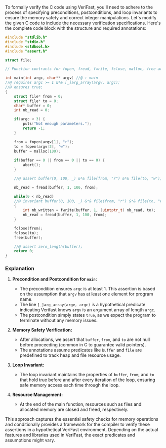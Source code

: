 To formally verify the C code using VeriFast, you'll need to adhere to the process of specifying preconditions, postconditions, and loop invariants to ensure the memory safety and correct integer manipulations. Let's modify the given C code to include the necessary verification specifications. Here's the complete code block with the structure and required annotations:

```c
#include "stdlib.h"
#include "stdio.h"
#include <stdbool.h>
#include "assert.h"

struct file;

// Function contracts for fopen, fread, fwrite, fclose, malloc, free are assumed to be predefined

int main(int argc, char** argv) //@ : main
//@ requires argc >= 1 &*& [_]arg_array(argv, argc);
//@ ensures true;
{
    struct file* from = 0;
    struct file* to = 0;
    char* buffer = 0;
    int nb_read = 0;

    if(argc < 3) {
        puts("Not enough parameters.");
        return -1;
    }

    from = fopen(argv[1], "r");
    to = fopen(argv[2], "w");
    buffer = malloc(100);
    
    if(buffer == 0 || from == 0 || to == 0) {
        abort();
    }

    //@ assert buffer(0, 100, _) &*& file(from, "r") &*& file(to, "w");

    nb_read = fread(buffer, 1, 100, from);

    while(0 < nb_read)
    //@ invariant buffer(0, 100, _) &*& file(from, "r") &*& file(to, "w");
    {
        int nb_written = fwrite(buffer, 1, (uintptr_t) nb_read, to);
        nb_read = fread(buffer, 1, 100, from);
    }

    fclose(from);
    fclose(to);
    free(buffer);

    //@ assert zero_length(buffer);
    return 0;
}
```

### Explanation

1. **Precondition and Postcondition for `main`:**
   - The precondition ensures `argc` is at least 1. This assertion is based on the assumption that `argv` has at least one element for program name.
   - The line `[_]arg_array(argv, argc)` is a hypothetical predicate indicating Verifast knows `argv` is an argument array of length `argc`.
   - The postcondition simply states `true`, as we expect the program to terminate without any memory issues.

2. **Memory Safety Verification:**
   - After allocations, we assert that `buffer`, `from`, and `to` are not null before proceeding (common in C to guarantee valid pointers).
   - The annotations assume predicates like `buffer` and `file` are predefined to track heap and file resource usage.

3. **Loop Invariant:**
   - The loop invariant maintains the properties of `buffer`, `from`, and `to` that hold true before and after every iteration of the loop, ensuring safe memory access each time through the loop.

4. **Resource Management:**
   - At the end of the main function, resources such as files and allocated memory are closed and freed, respectively.

This approach captures the essential safety checks for memory operations and conditionally provides a framework for the compiler to verify these assertions in a hypothetical VeriFast environment. Depending on the actual features and libraries used in VeriFast, the exact predicates and assumptions might vary.
